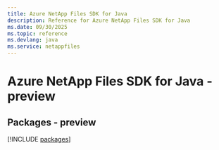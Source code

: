 ```yaml
---
title: Azure NetApp Files SDK for Java
description: Reference for Azure NetApp Files SDK for Java
ms.date: 09/30/2025
ms.topic: reference
ms.devlang: java
ms.service: netappfiles
---
```

# Azure NetApp Files SDK for Java - preview
## Packages - preview
[!INCLUDE [packages](netapp-files-index.md)]